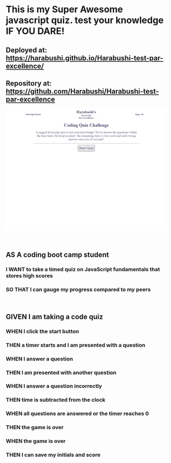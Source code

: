 # This is my Super Awesome javascript quiz. test your knowledge IF YOU DARE!

## Deployed at: https://harabushi.github.io/Harabushi-test-par-excellence/
## Repository at: https://github.com/Harabushi/Harabushi-test-par-excellence

![screen shot of site](./assets/images/coding-quiz-screenshot.png)

<br />

## AS A coding boot camp student
### I WANT to take a timed quiz on JavaScript fundamentals that stores high scores
### SO THAT I can gauge my progress compared to my peers

<br />

## GIVEN I am taking a code quiz
### WHEN I click the start button
### THEN a timer starts and I am presented with a question
### WHEN I answer a question
### THEN I am presented with another question
### WHEN I answer a question incorrectly
### THEN time is subtracted from the clock
### WHEN all questions are answered or the timer reaches 0
### THEN the game is over
### WHEN the game is over
### THEN I can save my initials and score